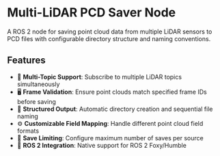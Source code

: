 
# Multi-LiDAR PCD Saver Node

A ROS 2 node for saving point cloud data from multiple LiDAR sensors to PCD files with configurable directory structure and naming conventions.

## Features
- 🎯 **Multi-Topic Support**: Subscribe to multiple LiDAR topics simultaneously
- 🖥️ **Frame Validation**: Ensure point clouds match specified frame IDs before saving
- 📂 **Structured Output**: Automatic directory creation and sequential file naming
- ⚙️ **Customizable Field Mapping**: Handle different point cloud field formats
- 🔢 **Save Limiting**: Configure maximum number of saves per source
- 🚀 **ROS 2 Integration**: Native support for ROS 2 Foxy/Humble


```
